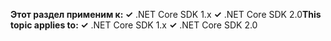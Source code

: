 <span data-ttu-id="6491b-101">**Этот раздел применим к: ✓** .NET Core SDK 1.x **✓** .NET Core SDK 2.0</span><span class="sxs-lookup"><span data-stu-id="6491b-101">**This topic applies to: ✓** .NET Core SDK 1.x **✓** .NET Core SDK 2.0</span></span>
